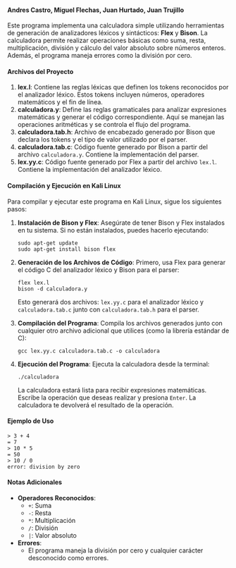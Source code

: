 #### Andres Castro, Miguel Flechas, Juan Hurtado, Juan Trujillo
Este programa implementa una calculadora simple utilizando herramientas de generación de analizadores léxicos y sintácticos: **Flex** y **Bison**. La calculadora permite realizar operaciones básicas como suma, resta, multiplicación, división y cálculo del valor absoluto sobre números enteros. Además, el programa maneja errores como la división por cero.

#### Archivos del Proyecto
1. **lex.l**: Contiene las reglas léxicas que definen los tokens reconocidos por el analizador léxico. Estos tokens incluyen números, operadores matemáticos y el fin de línea.
2. **calculadora.y**: Define las reglas gramaticales para analizar expresiones matemáticas y generar el código correspondiente. Aquí se manejan las operaciones aritméticas y se controla el flujo del programa.
3. **calculadora.tab.h**: Archivo de encabezado generado por Bison que declara los tokens y el tipo de valor utilizado por el parser.
4. **calculadora.tab.c**: Código fuente generado por Bison a partir del archivo `calculadora.y`. Contiene la implementación del parser.
5. **lex.yy.c**: Código fuente generado por Flex a partir del archivo `lex.l`. Contiene la implementación del analizador léxico.

#### Compilación y Ejecución en Kali Linux
Para compilar y ejecutar este programa en Kali Linux, sigue los siguientes pasos:

1. **Instalación de Bison y Flex**:
   Asegúrate de tener Bison y Flex instalados en tu sistema. Si no están instalados, puedes hacerlo ejecutando:
   ```
   sudo apt-get update
   sudo apt-get install bison flex
   ```

2. **Generación de los Archivos de Código**:
   Primero, usa Flex para generar el código C del analizador léxico y Bison para el parser:
   ```
   flex lex.l
   bison -d calculadora.y
   ```
   Esto generará dos archivos: `lex.yy.c` para el analizador léxico y `calculadora.tab.c` junto con `calculadora.tab.h` para el parser.

3. **Compilación del Programa**:
   Compila los archivos generados junto con cualquier otro archivo adicional que utilices (como la librería estándar de C):
   ```
   gcc lex.yy.c calculadora.tab.c -o calculadora
   ```

4. **Ejecución del Programa**:
   Ejecuta la calculadora desde la terminal:
   ```
   ./calculadora
   ```
   La calculadora estará lista para recibir expresiones matemáticas. Escribe la operación que deseas realizar y presiona `Enter`. La calculadora te devolverá el resultado de la operación.

#### Ejemplo de Uso
```plaintext
> 3 + 4
= 7
> 10 * 5
= 50
> 10 / 0
error: division by zero
```

#### Notas Adicionales
- **Operadores Reconocidos**:
  - `+`: Suma
  - `-`: Resta
  - `*`: Multiplicación
  - `/`: División
  - `|`: Valor absoluto
- **Errores**:
  - El programa maneja la división por cero y cualquier carácter desconocido como errores.
